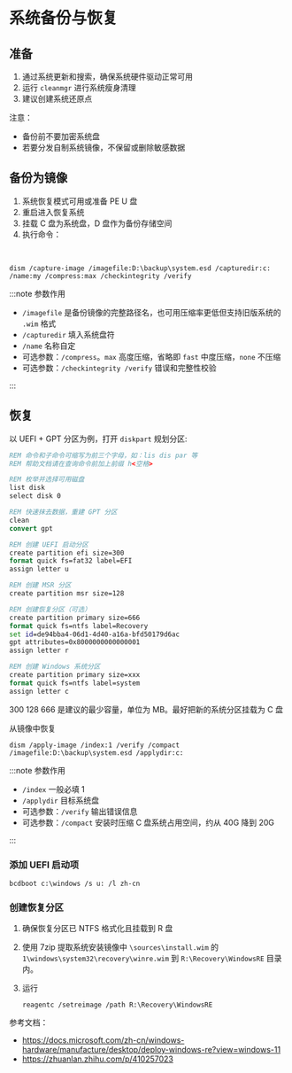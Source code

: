 # 系统备份与恢复

## 准备

1. 通过系统更新和搜索，确保系统硬件驱动正常可用
2. 运行 `cleanmgr` 进行系统瘦身清理
3. 建议创建系统还原点

注意：

- 备份前不要加密系统盘
- 若要分发自制系统镜像，不保留或删除敏感数据

## 备份为镜像

1. 系统恢复模式可用或准备 PE U 盘
2. 重启进入恢复系统
3. 挂载 C 盘为系统盘，D 盘作为备份存储空间
4. 执行命令：

&nbsp;

    dism /capture-image /imagefile:D:\backup\system.esd /capturedir:c: /name:my /compress:max /checkintegrity /verify

:::note 参数作用

- `/imagefile` 是备份镜像的完整路径名，也可用压缩率更低但支持旧版系统的 `.wim` 格式
- `/capturedir` 填入系统盘符
- `/name` 名称自定
- 可选参数：`/compress`。`max` 高度压缩，省略即 `fast` 中度压缩，`none` 不压缩
- 可选参数：`/checkintegrity /verify` 错误和完整性校验

:::

## 恢复

以 UEFI + GPT 分区为例，打开 `diskpart` 规划分区:

```bat
REM 命令和子命令可缩写为前三个字母，如：lis dis par 等
REM 帮助文档请在查询命令前加上前缀 h<空格>

REM 枚举并选择可用磁盘
list disk
select disk 0

REM 快速抹去数据，重建 GPT 分区
clean
convert gpt

REM 创建 UEFI 启动分区
create partition efi size=300
format quick fs=fat32 label=EFI
assign letter u

REM 创建 MSR 分区
create partition msr size=128

REM 创建恢复分区（可选）
create partition primary size=666
format quick fs=ntfs label=Recovery
set id=de94bba4-06d1-4d40-a16a-bfd50179d6ac
gpt attributes=0x8000000000000001
assign letter r

REM 创建 Windows 系统分区
create partition primary size=xxx
format quick fs=ntfs label=system
assign letter c

```

300 128 666 是建议的最少容量，单位为 MB。最好把新的系统分区挂载为 C 盘

从镜像中恢复

    dism /apply-image /index:1 /verify /compact /imagefile:D:\backup\system.esd /applydir:c:

:::note 参数作用

- `/index` 一般必填 1
- `/applydir` 目标系统盘
- 可选参数：`/verify` 输出错误信息
- 可选参数：`/compact` 安装时压缩 C 盘系统占用空间，约从 40G 降到 20G

:::

### 添加 UEFI 启动项

    bcdboot c:\windows /s u: /l zh-cn

### 创建恢复分区

1.  确保恢复分区已 NTFS 格式化且挂载到 R 盘
2.  使用 7zip 提取系统安装镜像中 `\sources\install.wim` 的 `1\windows\system32\recovery\winre.wim` 到 `R:\Recovery\WindowsRE` 目录内。
3.  运行

        reagentc /setreimage /path R:\Recovery\WindowsRE

参考文档：

- <https://docs.microsoft.com/zh-cn/windows-hardware/manufacture/desktop/deploy-windows-re?view=windows-11>
- <https://zhuanlan.zhihu.com/p/410257023>
